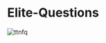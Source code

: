 # Elite-Questions

![ttnfq](https://github.com/praxton74/Elite-Questions/assets/94388365/bf5cf86d-d98e-4eca-9509-030c926d0502)
